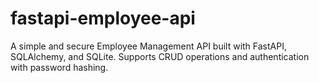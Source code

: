 # fastapi-employee-api
A simple and secure Employee Management API built with FastAPI, SQLAlchemy, and SQLite. Supports CRUD operations and authentication with password hashing.
